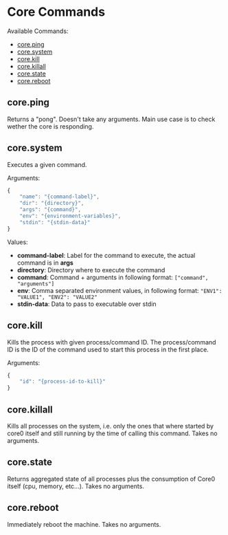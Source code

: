 # Core Commands

Available Commands:

- [core.ping](#ping)
- [core.system](#system)
- [core.kill](#kill)
- [core.killall](#killall)
- [core.state](#state)
- [core.reboot](#reboot)


<a id="ping"></a>
## core.ping

Returns a "pong". Doesn't take any arguments. Main use case is to check wether the core is responding.


<a id="system"></a>
## core.system

Executes a given command.

Arguments:
```javascript
{
	"name": "{command-label}",
	"dir": "{directory}",
	"args": "{command}",
	"env": "{environment-variables}",
	"stdin": "{stdin-data}"
}
```

Values:
- **command-label**: Label for the command to execute, the actual command is in  **args**
- **directory**: Directory where to execute the command
- **command**: Command + arguments in following format: `["command", "arguments"]`
- **env**: Comma separated environment values, in following format: `"ENV1": "VALUE1", "ENV2": "VALUE2"`
- **stdin-data**: Data to pass to executable over stdin

<a id="kill"></a>
## core.kill

Kills the process with given process/command ID. The process/command ID is the ID of the command used to start this process in the first place.

Arguments:
```javascript
{
    "id": "{process-id-to-kill}"
}
```


<a id="killall"></a>
## core.killall

Kills all processes on the system, i.e. only the ones that where started by core0 itself and still running by the time of calling this command. Takes no arguments.


<a id="state"></a>
## core.state

Returns aggregated state of all processes plus the consumption of Core0 itself (cpu, memory, etc...). Takes no arguments.


<a id="reboot"></a>
## core.reboot

Immediately reboot the machine. Takes no arguments.
